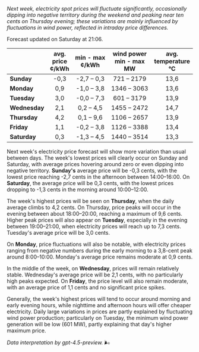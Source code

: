 *Next week, electricity spot prices will fluctuate significantly, occasionally dipping into negative territory during the weekend and peaking near ten cents on Thursday evening; these variations are mainly influenced by fluctuations in wind power, reflected in intraday price differences.*

Forecast updated on Saturday at 21:06.

|              | avg.<br>price<br>¢/kWh | min - max<br>¢/kWh | wind power<br>min - max<br>MW | avg.<br>temperature<br>°C |
|:-------------|:----------------:|:----------------:|:-------------:|:-------------:|
| **Sunday**      |       -0,3        |     -2,7 – 0,3     |       721 – 2179       |         13,6         |
| **Monday**      |        0,9        |     -1,0 – 3,8     |      1346 – 3063       |         13,6         |
| **Tuesday**     |        3,0        |     -0,0 – 7,3     |       601 – 3179       |         13,9         |
| **Wednesday**   |        2,1        |      0,2 – 4,5     |      1455 – 2472       |         14,7         |
| **Thursday**    |        4,2        |      0,1 – 9,6     |      1106 – 2657       |         13,9         |
| **Friday**      |        1,1        |     -0,2 – 3,8     |      1126 – 3388       |         13,4         |
| **Saturday**    |        0,3        |     -1,3 – 4,5     |      1440 – 3514       |         13,3         |

Next week's electricity price forecast will show more variation than usual between days. The week's lowest prices will clearly occur on Sunday and Saturday, with average prices hovering around zero or even dipping into negative territory. **Sunday's** average price will be -0,3 cents, with the lowest price reaching -2,7 cents in the afternoon between 14:00–16:00. On **Saturday**, the average price will be 0,3 cents, with the lowest prices dropping to -1,3 cents in the morning around 10:00–12:00.

The week's highest prices will be seen on **Thursday**, when the daily average climbs to 4,2 cents. On Thursday, price peaks will occur in the evening between about 18:00–20:00, reaching a maximum of 9,6 cents. Higher peak prices will also appear on **Tuesday**, especially in the evening between 19:00–21:00, when electricity prices will reach up to 7,3 cents. Tuesday's average price will be 3,0 cents.

On **Monday**, price fluctuations will also be notable, with electricity prices ranging from negative numbers during the early morning to a 3,8-cent peak around 8:00–10:00. Monday's average price remains moderate at 0,9 cents.

In the middle of the week, on **Wednesday**, prices will remain relatively stable. Wednesday's average price will be 2,1 cents, with no particularly high peaks expected. On **Friday**, the price level will also remain moderate, with an average price of 1,1 cents and no significant price spikes.

Generally, the week's highest prices will tend to occur around morning and early evening hours, while nighttime and afternoon hours will offer cheaper electricity. Daily large variations in prices are partly explained by fluctuating wind power production; particularly on Tuesday, the minimum wind power generation will be low (601 MW), partly explaining that day's higher maximum price.

*Data interpretation by gpt-4.5-preview.* 🌬️
